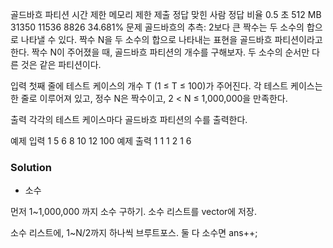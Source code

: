 골드바흐 파티션
시간 제한	메모리 제한	제출	정답	맞힌 사람	정답 비율
0.5 초	512 MB	31350	11536	8826	34.681%
문제
골드바흐의 추측: 2보다 큰 짝수는 두 소수의 합으로 나타낼 수 있다.
짝수 N을 두 소수의 합으로 나타내는 표현을 골드바흐 파티션이라고 한다. 짝수 N이 주어졌을 때, 골드바흐 파티션의 개수를 구해보자. 두 소수의 순서만 다른 것은 같은 파티션이다.

입력
첫째 줄에 테스트 케이스의 개수 T (1 ≤ T ≤ 100)가 주어진다. 각 테스트 케이스는 한 줄로 이루어져 있고, 정수 N은 짝수이고, 2 < N ≤ 1,000,000을 만족한다.

출력
각각의 테스트 케이스마다 골드바흐 파티션의 수를 출력한다.

예제 입력 1 
5
6
8
10
12
100
예제 출력 1 
1
1
2
1
6

### Solution
- 소수

먼저 1~1,000,000 까지 소수 구하기.
소수 리스트를 vector에 저장.

소수 리스트에, 1~N/2까지 하나씩 브루트포스.
둘 다 소수면 ans++;
